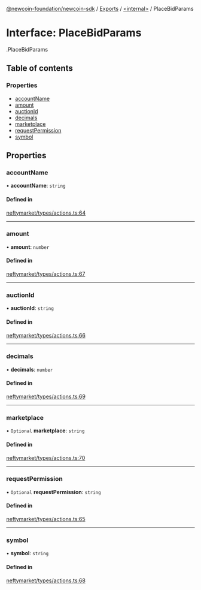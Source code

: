 [@newcoin-foundation/newcoin-sdk](../README.md) / [Exports](../modules.md) / [<internal\>](../modules/internal_.md) / PlaceBidParams

# Interface: PlaceBidParams

[<internal>](../modules/internal_.md).PlaceBidParams

## Table of contents

### Properties

- [accountName](internal_.PlaceBidParams.md#accountname)
- [amount](internal_.PlaceBidParams.md#amount)
- [auctionId](internal_.PlaceBidParams.md#auctionid)
- [decimals](internal_.PlaceBidParams.md#decimals)
- [marketplace](internal_.PlaceBidParams.md#marketplace)
- [requestPermission](internal_.PlaceBidParams.md#requestpermission)
- [symbol](internal_.PlaceBidParams.md#symbol)

## Properties

### accountName

• **accountName**: `string`

#### Defined in

[neftymarket/types/actions.ts:64](https://github.com/Newcoin-Foundation/newcoin-sdk/blob/acb802e/src/neftymarket/types/actions.ts#L64)

___

### amount

• **amount**: `number`

#### Defined in

[neftymarket/types/actions.ts:67](https://github.com/Newcoin-Foundation/newcoin-sdk/blob/acb802e/src/neftymarket/types/actions.ts#L67)

___

### auctionId

• **auctionId**: `string`

#### Defined in

[neftymarket/types/actions.ts:66](https://github.com/Newcoin-Foundation/newcoin-sdk/blob/acb802e/src/neftymarket/types/actions.ts#L66)

___

### decimals

• **decimals**: `number`

#### Defined in

[neftymarket/types/actions.ts:69](https://github.com/Newcoin-Foundation/newcoin-sdk/blob/acb802e/src/neftymarket/types/actions.ts#L69)

___

### marketplace

• `Optional` **marketplace**: `string`

#### Defined in

[neftymarket/types/actions.ts:70](https://github.com/Newcoin-Foundation/newcoin-sdk/blob/acb802e/src/neftymarket/types/actions.ts#L70)

___

### requestPermission

• `Optional` **requestPermission**: `string`

#### Defined in

[neftymarket/types/actions.ts:65](https://github.com/Newcoin-Foundation/newcoin-sdk/blob/acb802e/src/neftymarket/types/actions.ts#L65)

___

### symbol

• **symbol**: `string`

#### Defined in

[neftymarket/types/actions.ts:68](https://github.com/Newcoin-Foundation/newcoin-sdk/blob/acb802e/src/neftymarket/types/actions.ts#L68)
